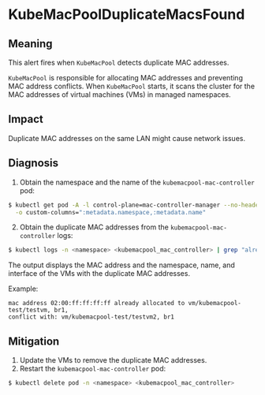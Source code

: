 # KubeMacPoolDuplicateMacsFound
<!--apinnick, Oct. 2022-->

## Meaning

This alert fires when `KubeMacPool` detects duplicate MAC addresses.

`KubeMacPool` is responsible for allocating MAC addresses and preventing MAC address conflicts. When `KubeMacPool` starts, it scans the cluster for the MAC addresses of virtual machines (VMs) in managed namespaces.

## Impact

Duplicate MAC addresses on the same LAN might cause network issues.

## Diagnosis

1. Obtain the namespace and the name of the `kubemacpool-mac-controller` pod:
  ```bash
  $ kubectl get pod -A -l control-plane=mac-controller-manager --no-headers \
    -o custom-columns=":metadata.namespace,:metadata.name"
  ```
2. Obtain the duplicate MAC addresses from the `kubemacpool-mac-controller` logs:
  ```bash
  $ kubectl logs -n <namespace> <kubemacpool_mac_controller> | grep "already allocated"
  ```
  The output displays the MAC address and the namespace, name, and interface of the VMs with the duplicate MAC addresses.

  Example:
  ```
  mac address 02:00:ff:ff:ff:ff already allocated to vm/kubemacpool-test/testvm, br1, 
  conflict with: vm/kubemacpool-test/testvm2, br1
  ```

## Mitigation

1. Update the VMs to remove the duplicate MAC addresses.
2. Restart the `kubemacpool-mac-controller` pod:
  ```bash
  $ kubectl delete pod -n <namespace> <kubemacpool_mac_controller>
  ```
